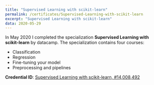 ```yaml
---
title: "Supervised Learning with scikit-learn"
permalink: /certificates/Supervised-Learning-with-scikit-learn
excerpt: "Supervised Learning with scikit-learn"
data: 2020-05-29
---
```


In May 2020 I completed the specialization **Supervised Learning with scikit-learn** by datacamp.
The specialization contains four courses:
* Classification
* Regression
* Fine-tuning your model
* Preprocessing and pipelines

**Credential ID**: [Supervised Learning with scikit-learn, #14,008,492](https://app.datacamp.com/learn/courses/supervised-learning-with-scikit-learn)
